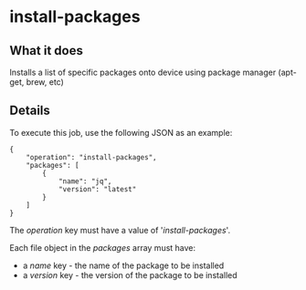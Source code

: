 # install-packages

## What it does

Installs a list of specific packages onto device using package manager (apt-get, brew, etc)

## Details

To execute this job, use the following JSON as an example:
```
{
    "operation": "install-packages",
    "packages": [
        {
            "name": "jq",
            "version": "latest"
        }
    ]
}
```

The *operation* key must have a value of '*install-packages*'.

Each file object in the *packages* array must have:
* a *name* key - the name of the package to be installed
* a *version* key - the version of the package to be installed
